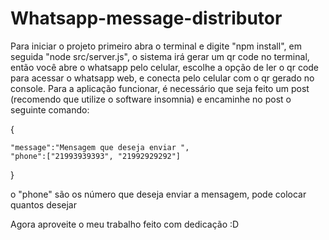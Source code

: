 # Whatsapp-message-distributor
Para iniciar o projeto primeiro abra o terminal e digite "npm install", em seguida "node src/server.js", o sistema irá gerar um qr code no terminal, então você abre o whatsapp pelo celular, escolhe a opção de ler o qr code para acessar o whatsapp web, e conecta pelo celular com o qr gerado no console. Para a aplicação funcionar, é necessário que seja feito um post (recomendo que utilize o software insomnia) e encaminhe no post o seguinte comando:

{
	
	"message":"Mensagem que deseja enviar ",
	"phone":["21993939393", "21992929292"]
}

o "phone" são os número que deseja enviar a mensagem, pode colocar quantos desejar

Agora aproveite o meu trabalho feito com dedicação :D


